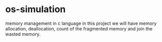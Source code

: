 # os-simulation
memory management in c language
in this project we will have memory allocation, deallocation, count of the fragmented memory and join the wasted memory.
